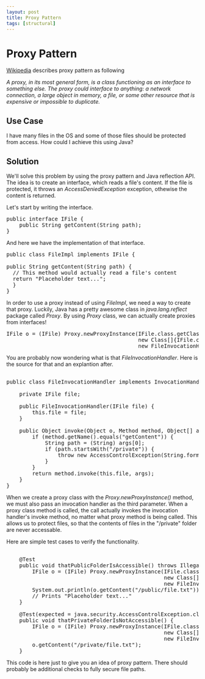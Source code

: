 ```yaml
---
layout: post
title: Proxy Pattern
tags: [structural]
---
```


<h1>Proxy Pattern</h1>

<p><a href="https://en.wikipedia.org/wiki/Proxy_pattern">Wikipedia</a> describes proxy pattern as following</p>

<p><i>A proxy, in its most general form, is a class functioning as an interface to something else. The proxy could interface to anything: a network connection, a large object in memory, a file, or some other resource that is expensive or impossible to duplicate.</i></p>
  
<h2>Use Case</h2>

<p>I have many files in the OS and some of those files should be protected from access. How could I achieve this using Java?</p>

<h2>Solution</h2>

<p>We'll solve this problem by using the proxy pattern and Java reflection API. The idea is to create an interface, which reads a file's content. If the file is protected, it throws an <i>AccessDeniedException</i> exception, othewise the content is returned.</p>

<p>Let's start by writing the interface.</p>

<pre>
public interface IFile {
    public String getContent(String path);
}
</pre>

<p>And here we have the implementation of that interface.</p>

<pre>
public class FileImpl implements IFile {

public String getContent(String path) {
  // This method would actually read a file's content
  return "Placeholder text...";
  }
}
</pre>

<p>In order to use a proxy instead of using <i>FileImpl</i>, we need a way to create that proxy. Luckily, Java has a pretty awesome class in <i>java.lang.reflect</i> package called <i>Proxy</i>. By using <i>Proxy</i> class, we can actually create proxies from interfaces!</p>

<pre>
IFile o = (IFile) Proxy.newProxyInstance(IFile.class.getClassLoader(),
                                         new Class<?>[]{IFile.class},
                                         new FileInvocationHandler(new FileImpl()));
</pre>

<p>You are probably now wondering what is that <i>FileInvocationHandler</i>. Here is the source for that and an explantion after.</p>

<pre>

public class FileInvocationHandler implements InvocationHandler {

    private IFile file;

    public FileInvocationHandler(IFile file) {
        this.file = file;
    }

    public Object invoke(Object o, Method method, Object[] args) throws Throwable {
        if (method.getName().equals("getContent")) {
            String path = (String) args[0];
            if (path.startsWith("/private")) {
                throw new AccessControlException(String.format("You are not allowed to access %s", path));
            }
        }
        return method.invoke(this.file, args);
    }
}
</pre>

<p>When we create a proxy class with the <i>Proxy.newProxyInstance()</i> method, we must also pass an invocation handler as the third parameter. When a proxy class method is called, the call actually invokes the invocation handler's invoke method, no matter what proxy method is being called. This allows us to protect files, so that the contents of files in the "/private" folder are never accessable.</p>

<p>Here are simple test cases to verify the functionality.</p>

<pre>

    @Test
    public void thatPublicFolderIsAccessible() throws IllegalAccessException {
        IFile o = (IFile) Proxy.newProxyInstance(IFile.class.getClassLoader(),
                                                 new Class<?>[]{IFile.class},
                                                 new FileInvocationHandler(new FileImpl()));
        System.out.println(o.getContent("/public/file.txt"));
        // Prints "Placeholder text..."
    }

    @Test(expected = java.security.AccessControlException.class)
    public void thatPrivateFolderIsNotAccessible() {
        IFile o = (IFile) Proxy.newProxyInstance(IFile.class.getClassLoader(),
                                                 new Class<?>[]{IFile.class},
                                                 new FileInvocationHandler(new FileImpl()));
        o.getContent("/private/file.txt");
    }
</pre>

<p class="warning">This code is here just to give you an idea of proxy pattern. There should probably be additional checks to fully secure file paths.</p>